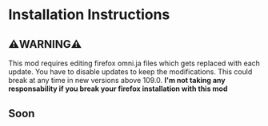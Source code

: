 # Installation Instructions
## ⚠️WARNING⚠️
This mod requires editing firefox omni.ja files which gets replaced with each update. You have to disable updates to keep the modifications.
This could break at any time in new versions above 109.0. **I'm not taking any responsability if you break your firefox installation with this mod**

## Soon 